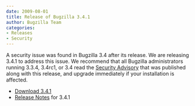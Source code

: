 ```yaml
---
date: 2009-08-01
title: Release of Bugzilla 3.4.1
author: Bugzilla Team
categories:
- Releases
- Security
---
```


A security issue was found in Bugzilla 3.4 after its release. We are releasing 3.4.1 to address this issue. We recommend that all Bugzilla administrators running 3.3.4, 3.4rc1, or 3.4 read the [Security Advisory](/security/3.4/) that was published along with this release, and upgrade immediately if your installation is affected.

*   [Download 3.4.1](/download/#v34)
*   [Release Notes](/releases/3.4.1/) for 3.4.1

